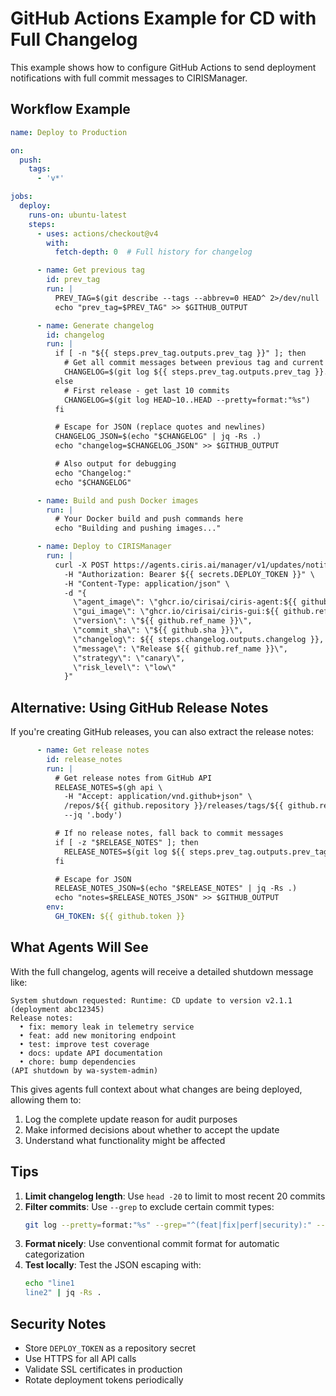 # GitHub Actions Example for CD with Full Changelog

This example shows how to configure GitHub Actions to send deployment notifications with full commit messages to CIRISManager.

## Workflow Example

```yaml
name: Deploy to Production

on:
  push:
    tags:
      - 'v*'

jobs:
  deploy:
    runs-on: ubuntu-latest
    steps:
      - uses: actions/checkout@v4
        with:
          fetch-depth: 0  # Full history for changelog

      - name: Get previous tag
        id: prev_tag
        run: |
          PREV_TAG=$(git describe --tags --abbrev=0 HEAD^ 2>/dev/null || echo "")
          echo "prev_tag=$PREV_TAG" >> $GITHUB_OUTPUT

      - name: Generate changelog
        id: changelog
        run: |
          if [ -n "${{ steps.prev_tag.outputs.prev_tag }}" ]; then
            # Get all commit messages between previous tag and current
            CHANGELOG=$(git log ${{ steps.prev_tag.outputs.prev_tag }}..HEAD --pretty=format:"%s" | head -20)
          else
            # First release - get last 10 commits
            CHANGELOG=$(git log HEAD~10..HEAD --pretty=format:"%s")
          fi

          # Escape for JSON (replace quotes and newlines)
          CHANGELOG_JSON=$(echo "$CHANGELOG" | jq -Rs .)
          echo "changelog=$CHANGELOG_JSON" >> $GITHUB_OUTPUT

          # Also output for debugging
          echo "Changelog:"
          echo "$CHANGELOG"

      - name: Build and push Docker images
        run: |
          # Your Docker build and push commands here
          echo "Building and pushing images..."

      - name: Deploy to CIRISManager
        run: |
          curl -X POST https://agents.ciris.ai/manager/v1/updates/notify \
            -H "Authorization: Bearer ${{ secrets.DEPLOY_TOKEN }}" \
            -H "Content-Type: application/json" \
            -d "{
              \"agent_image\": \"ghcr.io/cirisai/ciris-agent:${{ github.ref_name }}\",
              \"gui_image\": \"ghcr.io/cirisai/ciris-gui:${{ github.ref_name }}\",
              \"version\": \"${{ github.ref_name }}\",
              \"commit_sha\": \"${{ github.sha }}\",
              \"changelog\": ${{ steps.changelog.outputs.changelog }},
              \"message\": \"Release ${{ github.ref_name }}\",
              \"strategy\": \"canary\",
              \"risk_level\": \"low\"
            }"
```

## Alternative: Using GitHub Release Notes

If you're creating GitHub releases, you can also extract the release notes:

```yaml
      - name: Get release notes
        id: release_notes
        run: |
          # Get release notes from GitHub API
          RELEASE_NOTES=$(gh api \
            -H "Accept: application/vnd.github+json" \
            /repos/${{ github.repository }}/releases/tags/${{ github.ref_name }} \
            --jq '.body')

          # If no release notes, fall back to commit messages
          if [ -z "$RELEASE_NOTES" ]; then
            RELEASE_NOTES=$(git log ${{ steps.prev_tag.outputs.prev_tag }}..HEAD --pretty=format:"- %s")
          fi

          # Escape for JSON
          RELEASE_NOTES_JSON=$(echo "$RELEASE_NOTES" | jq -Rs .)
          echo "notes=$RELEASE_NOTES_JSON" >> $GITHUB_OUTPUT
        env:
          GH_TOKEN: ${{ github.token }}
```

## What Agents Will See

With the full changelog, agents will receive a detailed shutdown message like:

```
System shutdown requested: Runtime: CD update to version v2.1.1 (deployment abc12345)
Release notes:
  • fix: memory leak in telemetry service
  • feat: add new monitoring endpoint
  • test: improve test coverage
  • docs: update API documentation
  • chore: bump dependencies
(API shutdown by wa-system-admin)
```

This gives agents full context about what changes are being deployed, allowing them to:
1. Log the complete update reason for audit purposes
2. Make informed decisions about whether to accept the update
3. Understand what functionality might be affected

## Tips

1. **Limit changelog length**: Use `head -20` to limit to most recent 20 commits
2. **Filter commits**: Use `--grep` to exclude certain commit types:
   ```bash
   git log --pretty=format:"%s" --grep="^(feat|fix|perf|security):" --perl-regexp
   ```
3. **Format nicely**: Use conventional commit format for automatic categorization
4. **Test locally**: Test the JSON escaping with:
   ```bash
   echo "line1
   line2" | jq -Rs .
   ```

## Security Notes

- Store `DEPLOY_TOKEN` as a repository secret
- Use HTTPS for all API calls
- Validate SSL certificates in production
- Rotate deployment tokens periodically
